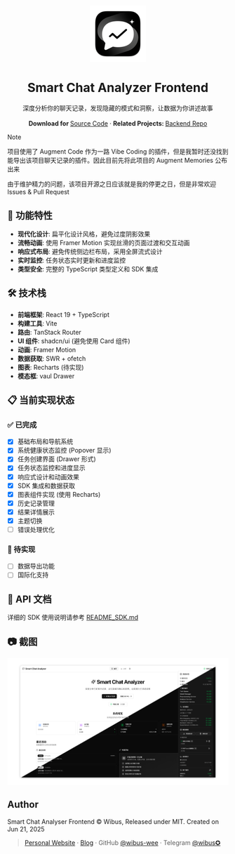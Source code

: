<p align="center">
  <p align="center">
    <img src=".github/icon.png" alt="Preview" width="128" />
  </p>
  <h1 align="center"><b>Smart Chat Analyzer Frontend</b></h1>
  <p align="center">
    深度分析你的聊天记录，发现隐藏的模式和洞察，让数据为你讲述故事
    <br />
    <br />
    <b>Download for </b>
    <a href="https://github.com/wibus-wee/smart-chat-analyser-frontend/archive/refs/heads/main.zip">Source Code</a>
    ·
    <b>Related Projects: </b>
    <a href="https://github.com/wibus-wee/smart-chat-analyser">Backend Repo</a>
    <br />
  </p>
</p>

> [!NOTE]
>
> 项目使用了 Augment Code 作为一路 Vibe Coding 的插件，但是我暂时还没找到能导出该项目聊天记录的插件。因此目前先将此项目的 Augment Memories 公布出来
>
> 由于维护精力的问题，该项目开源之日应该就是我的停更之日，但是非常欢迎 Issues & Pull Request

## 🚀 功能特性

- **现代化设计**: 扁平化设计风格，避免过度阴影效果
- **流畅动画**: 使用 Framer Motion 实现丝滑的页面过渡和交互动画
- **响应式布局**: 避免传统侧边栏布局，采用全屏流式设计
- **实时监控**: 任务状态实时更新和进度监控
- **类型安全**: 完整的 TypeScript 类型定义和 SDK 集成

## 🛠️ 技术栈

- **前端框架**: React 19 + TypeScript
- **构建工具**: Vite
- **路由**: TanStack Router
- **UI 组件**: shadcn/ui (避免使用 Card 组件)
- **动画**: Framer Motion
- **数据获取**: SWR + ofetch
- **图表**: Recharts (待实现)
- **模态框**: vaul Drawer

## 📋 当前实现状态

### ✅ 已完成
- [x] 基础布局和导航系统
- [x] 系统健康状态监控 (Popover 显示)
- [x] 任务创建界面 (Drawer 形式)
- [x] 任务状态监控和进度显示
- [x] 响应式设计和动画效果
- [x] SDK 集成和数据获取
- [x] 图表组件实现 (使用 Recharts)
- [x] 历史记录管理
- [x] 结果详情展示
- [x] 主题切换
- [ ] 错误处理优化

### 📝 待实现
- [ ] 数据导出功能
- [ ] 国际化支持

## 📖 API 文档

详细的 SDK 使用说明请参考 [README_SDK.md](./README_SDK.md)


## 📷 截图

![screenshot](./.github/screenshot.png)


## Author

Smart Chat Analyser Frontend © Wibus, Released under MIT. Created on Jun 21, 2025

> [Personal Website](http://wibus.ren/) · [Blog](https://blog.wibus.ren/) · GitHub [@wibus-wee](https://github.com/wibus-wee/) · Telegram [@wibus✪](https://t.me/wibus_wee)
